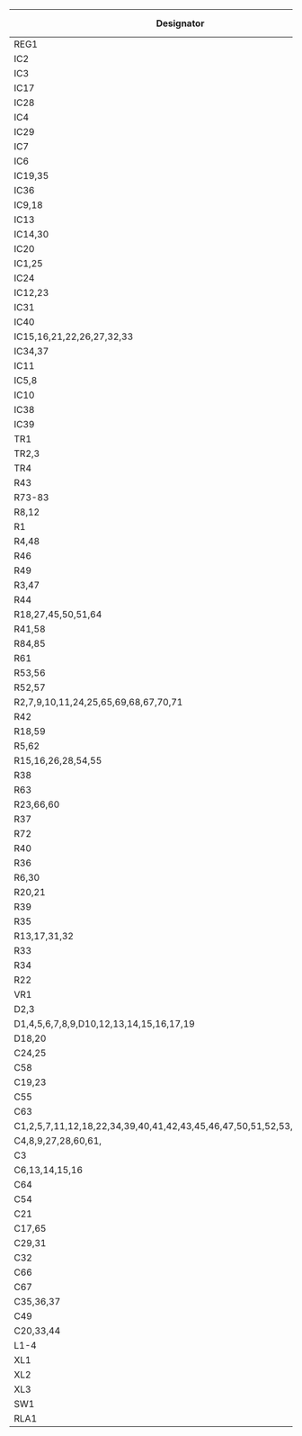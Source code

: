 | Designator | SubSystem | Description | In Stock |
| ----------- | ----- | ----------- | ------- |
| REG1 | P | LM79L05 |  |
| IC2 | J | LM393 | Digikey |
| IC3 | J | LM348 | Digikey |
| IC17 | V | LM1889 | |
| IC28 | V | LM318N | Digikey |
| IC4 | J | 4050 | Digikey |
| IC29 | V | 4053 | Digikey |
| IC7 | C | 4069 | Digikey |
| IC6 | J | 4529 |
| IC19,35 | V,R | 74LS00 | Y |
| IC36 | C | 74LS02 | Digikey |
| IC9,18 | V | 74LS20 | Digikey |
| IC13 | V |  74LS32 | Y |
| IC14,30 | V | 74LS74 | Y |
| IC20 | R | 74LS273 | Digikey |
| IC1,25 | C,R | 74LS244 | Y |
| IC24 | V | 74LS390 | Digikey |
| IC12,23 | V | 74LS393 | Digikey |
| IC31 | V | 74LS123 | Digikey |
| IC40 | C | 74LS138 | Y |
| IC15,16,21,22,26,27,32,33 | R | 4164 | Y |
| IC34,37 | R | 27C128 | Y |
| IC11 | J | 6551 | Y |
| IC5,8 | C | 6821 | Y |
| IC10 | V | 6847 | Y |
| IC38 | C | MC6809E | Y |
| IC39 | C | SN74LS783/MC6883/SN74LS785 | Y |
| TR1 | J | BC182 |
| TR2,3 | V | 2N2369 |
| TR4 | V | BC212 |
| R43 | V | 10 |
| R73-83 | C | 22 |
| R8,12 | J | 47 |
| R1 | J | 100 |
| R4,48 | V | 220 |
| R46 | V | 270 |
| R49 | V | 330 |
| R3,47 | V | 470 | 
| R44 | V | 680 |
| R18,27,45,50,51,64 | V,R | 1K |
| R41,58 | V | 1.2K |
| R84,85 | C | 1.5K |
| R61 | V | 1.8K |
| R53,56 | V | 2.7K |
| R52,57 | V | 3.3K |
| R2,7,9,10,11,24,25,65,69,68,67,70,71 | C |  4.7K |
| R42 | V | 5.6K | 
| R18,59 | J,V | 6.8K |
| R5,62 | V | 8.2K |
| R15,16,26,28,54,55 | C | 10K |
| R38 | J | 10K 1% |
| R63 | V | 12K |
| R23,66,60 | C | 15K |
| R37 | J | 20K 1% |
| R72 | ? | 22K |
| R40 | J | 33K |
| R36 | J | 40.2K 1% |
| R6,30 | J | 47K |
| R20,21 | J | 56K |
| R39 | J | 68K |
| R35 | J | 80.6K 1% |
| R13,17,31,32 | C,J | 100K |
| R33 | J | 160K |
| R34 | J | 330K |
| R22 | J | 1.5M |
| VR1 | V | 10K POT |
| D2,3 | J | BZX61 Zenner |
| D1,4,5,6,7,8,9,D10,12,13,14,15,16,17,19 | C | 1N914 |
| D18,20 | C | 1N3592 |
| C24,25 | C | 1uF Electro
| C58 | C | 4.7uF Electro |
| C19,23 | C | 10uF Electro |
| C55 | C | 33uF 16v Electro |
| C63 | C | 100uF 16v Electro |
| C1,2,5,7,11,12,18,22,34,39,40,41,42,43,45,46,47,50,51,52,53,56,57,68,69 | C | .01uF |
| C4,8,9,27,28,60,61, | C | .1 uF |
| C3 | J | .002uF |
| C6,13,14,15,16 | J | .02uF |
| C64 | C | 4.7uF |
| C54 | C | 330pF |
| C21 | V | 3.3pF |
| C17,65 | J,C | 22pF |
| C29,31 | V | 33pF |
| C32 | V | 2-22pF Var |
| C66 | C | 68pF |
| C67 | C | 47pF |
| C35,36,37 | V | 180pF |
| C49 | ? | 4.7pF |
| C20,33,44 | V | 4.7uF Tant |
| L1-4 | J | 3.3uH |
| XL1 | J | 1.8432MHz | 
| XL2 | V | 4.433619MHz | 
| XL3 | C | 14.218MHz | 
| SW1 | C | Reset Switch |
| RLA1 | J | SPDT Relay | 

